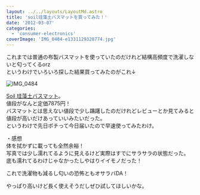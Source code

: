 ```yaml
---
layout: ../../layouts/LayoutMd.astro
title: 'soil珪藻土バスマットを買ってみた！'
date: '2012-03-07'
categories:
  - 'consumer-electronics'
coverImage: 'IMG_0484-e1331129328774.jpg'
---
```


これまでは普通の布製バスマットを使っていたのだけれど結構高頻度で洗濯しないと匂ってくるorz  
というわけでいろいろ探した結果買ってみたのがこれ↓

![](/archive/images/IMG_0484-e1331129328774.jpg 'IMG_0484')

[Soil 珪藻土バスマット](http://www.amazon.co.jp/gp/product/B004013CG4/ref=as_li_ss_tl?ie=UTF8&tag=aniyokofansit-22&linkCode=as2&camp=247&creative=7399&creativeASIN=B004013CG4)。  
値段がなんと定価7875円！  
バスマットとは思えない値段で少し躊躇したのだけれどレビューとか見てみると値段が高いだけあっていいみたいだった。  
というわけで先日ポチって今日届いたので早速使ってみたわけ。

・感想  
体を拭かずに載っても全然余裕！  
写真では少し濡れてるように見えるけど実際はすでにサラサラの状態だった。  
底も濡れてるわけじゃなかったしやはりイイモノだった！

これで洗濯物も減るし匂いの恐怖ともオサラバDA！

やっぱり高いけど長く使えそうだしぜひ試してほしいかな。
